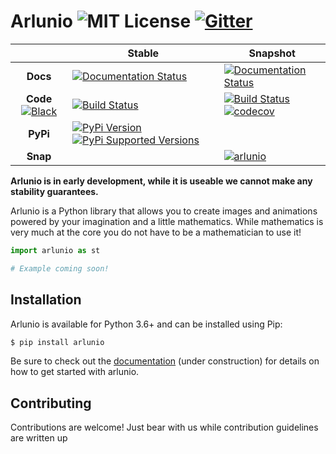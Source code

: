 # Arlunio  ![MIT License](https://img.shields.io/github/license/alcarney/arlunio.svg)  [![Gitter](https://badges.gitter.im/arlunio-py/Lobby.svg)](https://gitter.im/arlunio-py/Lobby?utm_source=badge&utm_medium=badge&utm_campaign=pr-badge&utm_content=badge)
|   | **Stable** | **Snapshot** |
|:-------------:|----|----|
| **Docs** | [![Documentation Status](https://readthedocs.org/projects/arlunio/badge/?version=stable)](https://arlunio.readthedocs.io/en/stable/?badge=stable) | [![Documentation Status](https://readthedocs.org/projects/arlunio/badge/?version=latest)](https://arlunio.readthedocs.io/en/latest/?badge=latest)|
| **Code**  [![Black](https://img.shields.io/badge/code%20style-black-000000.svg)](https://github.com/ambv/black) | [![Build Status](https://github.com/swyddfa/arlunio/workflows/Python%20Release/badge.svg?branch=master)](https://github.com/swyddfa/arlunio/workflows/Python%20Release/badge.svg?branch=master) | [![Build Status](https://github.com/swyddfa/arlunio/workflows/Python%20Release/badge.svg?branch=develop)](https://github.com/swyddfa/arlunio/workflows/Python%20Release/badge.svg?branch=develop)[![codecov](https://codecov.io/gh/swyddfa/arlunio/branch/develop/graph/badge.svg)](https://codecov.io/gh/swyddfa/arlunio)|
| **PyPi** | [![PyPi Version](https://img.shields.io/pypi/v/arlunio.svg)](https://pypi.org/project/arlunio) [![PyPi Supported Versions](https://img.shields.io/pypi/pyversions/arlunio.svg)](https://pypi.org/project/arlunio)|
| **Snap** | | [![arlunio](https://snapcraft.io/arlunio/badge.svg)](https://snapcraft.io/arlunio) |

**Arlunio is in early development, while it is useable we cannot make any
stability guarantees.**

Arlunio is a Python library that allows you to create images and animations
powered by your imagination and a little mathematics. While mathematics is very
much at the core you do not have to be a mathematician to use it!


```python
import arlunio as st

# Example coming soon!
```

## Installation

Arlunio is available for Python 3.6+ and can be installed using Pip:

```sh
$ pip install arlunio
```

Be sure to check out the [documentation](https://arlunio.readthedocs.io/en/latest/)
(under construction) for details on how to get started with arlunio.

## Contributing

Contributions are welcome! Just bear with us while contribution guidelines are
written up
